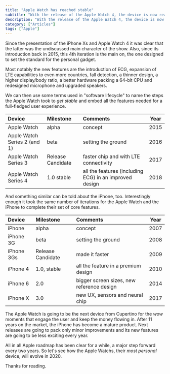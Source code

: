 ```yaml
---
title: "Apple Watch has reached stable"
subtitle: "With the release of the Apple Watch 4, the device is now ready for prime time"
description: "With the release of the Apple Watch 4, the device is now ready for prime time"
category: ["Articles"]
tags: ["Apple"]
---
```


Since the presentation of the iPhone Xs and Apple Watch 4 it was clear that the latter was the undiscussed main character of the show. Also, since its introduction back in 2015, this 4th iteration is the main on, the one designed to set the standard for the personal gadget.

Most notably the new features are the introduction of ECG, expansion of LTE capabilities to even more countries, fall detection, a thinner design, a higher display/body ratio, a better hardware packing a 64-bit CPU and redesigned microphone and upgraded speakers.

We can then use some terms used in "software lifecycle" to name the steps the Apple Watch took to *get stable* and embed all the features needed for a full-fledged user experience.

| Device | Milestone | Comments | Year |
|:--|:--|:--|---|
| Apple Watch | alpha | concept | 2015 |
| Apple Watch Series 2 (and 1) | beta | setting the ground | 2016 |
| Apple Watch Series 3 | Release Candidate | faster chip and with LTE connectivity | 2017 |
| Apple Watch Series 4 | 1.0 stable | all the features (including ECG) in an improved design | 2018 |

And something similar can be told about the iPhone, too. Interestingly enough it took the same number of iterations for the Apple Watch and the iPhone to complete their set of core features.

| Device | Milestone | Comments | Year |
|:--|:--|:--|---|
| iPhone | alpha | concept | 2007 |
| iPhone 3G | beta | setting the ground | 2008 |
| iPhone 3Gs | Release Candidate | made it faster | 2009 |
| iPhone 4 | 1.0, stable | all the feature in a premium design | 2010 |
| iPhone 6 | 2.0 | bigger screen sizes, new reference design | 2014 |
| iPhone X | 3.0 | new UX, sensors and neural chip | 2017 |

The Apple Watch is going to be the next device from Cupertino for the *wow* moments that engage the user and keep the money flowing in. After 11 years on the market, the iPhone has become a mature product. Next releases are going to pack only minor improvements and its new features are going to be less exciting every year.

All in all Apple roadmap has been clear for a while, a major step forward every two years. So let's see how the Apple Watchs, their *most personal* device, will evolve in 2020.

Thanks for reading.

